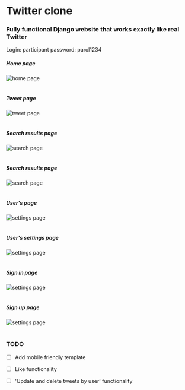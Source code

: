 # Twitter clone

### Fully functional Django website that works exactly like real Twitter<br>



Login: participant
password: parol1234



##### Home page
![home page](screens/home.png) <br><br>
##### Tweet page
![tweet page](screens/post.png)<br><br>
##### Search results page
![search page](screens/search.png)<br><br>
##### Search results page
![search page](screens/search2.png)<br><br>
##### User's page
![settings page](screens/user.png)<br><br>
##### User's settings page
![settings page](screens/settings.png)<br><br>
##### Sign in page
![settings page](screens/signin.png)<br><br>
##### Sign up page
![settings page](screens/signup.png)<br><br>
 
### TODO
- [ ] Add mobile friendly template
- [ ] Like functionality
- [ ] 'Update and delete tweets by user' functionality




